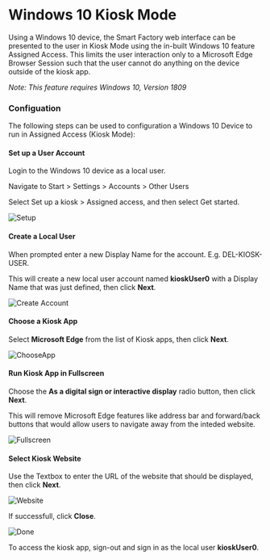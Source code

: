 # Windows 10 Kiosk Mode

Using a Windows 10 device, the Smart Factory web interface can be presented to the user in Kiosk Mode using the in-built Windows 10 feature Assigned Access. This limits the user interaction only to a Microsoft Edge Browser Session such that the user cannot do anything on the device outside of the kiosk app.

*Note: This feature requires Windows 10, Version 1809*

### Configuation

The following steps can be used to configuration a Windows 10 Device to run in Assigned Access (Kiosk Mode):

#### Set up a User Account

Login to the Windows 10 device as a local user.

Navigate to Start > Settings > Accounts > Other Users

Select Set up a kiosk > Assigned access, and then select Get started.

![Setup](https://github.com/jordanmcdougall/Jordan/blob/master/Kiosk/static/images/01_setup_a_kiosk.png)

#### Create a Local User

When prompted enter a new Display Name for the account. E.g. DEL-KIOSK-USER. 

This will create a new local user account named **kioskUser0** with a Display Name that was just defined, then click **Next**.

![Create Account](https://github.com/jordanmcdougall/Jordan/blob/master/Kiosk/static/images/02_create_an_account.png)

#### Choose a Kiosk App

Select **Microsoft Edge** from the list of Kiosk apps, then click **Next**.

![ChooseApp](https://github.com/jordanmcdougall/Jordan/blob/master/Kiosk/static/images/03_choose_a_kiosk_app.png)

#### Run Kiosk App in Fullscreen

Choose the **As a digital sign or interactive display** radio button, then click **Next**. 

This will remove Microsoft Edge features like address bar and forward/back buttons that would allow users to navigate away from the inteded website.

![Fullscreen](https://github.com/jordanmcdougall/Jordan/blob/master/Kiosk/static/images/04_fullscreen.png)

#### Select Kiosk Website

Use the Textbox to enter the URL of the website that should be displayed, then click **Next**.

![Website](https://github.com/jordanmcdougall/Jordan/blob/master/Kiosk/static/images/05_website_url.png)

If successfull, click **Close**.

![Done](https://github.com/jordanmcdougall/Jordan/blob/master/Kiosk/static/images/06_done.png)

To access the kiosk app, sign-out and sign in as the local user **kioskUser0**.
